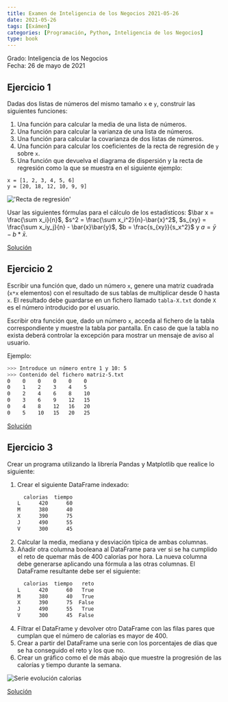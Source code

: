 ```yaml
---
title: Examen de Inteligencia de los Negocios 2021-05-26
date: 2021-05-26
tags: [Exámen]
categories: [Programación, Python, Inteligencia de los Negocios]
type: book
---
```


Grado: Inteligencia de los Negocios  
Fecha: 26 de mayo de 2021

## Ejercicio 1

Dadas dos listas de números del mismo tamaño `x` e `y`, construir las siguientes funciones:

1. Una función para calcular la media de una lista de números.
2. Una función para calcular la varianza de una lista de números.
3. Una función para calcular la covarianza de dos listas de números.
4. Una función para calcular los coeficientes de la recta de regresión de `y` sobre `x`.
5. Una función que devuelva el diagrama de dispersión y la recta de regresión como la que se muestra en el siguiente ejemplo:

```pyhton
x = [1, 2, 3, 4, 5, 6]
y = [20, 18, 12, 10, 9, 9]
```

!['Recta de regresión'](../img/recta-regresion.png)

Usar las siguientes fórmulas para el cálculo de los estadísticos: $\bar x = \frac{\sum x_i}{n}$, $s^2 = \frac{\sum x_i^2}{n}-\bar{x}^2$, $s_{xy} = \frac{\sum x_iy_j}{n} - \bar{x}\bar{y}$, $b = \frac{s_{xy}}{s_x^2}$ y $a = \bar{y} - b * \bar{x}$.

<a href="https://colab.research.google.com/github/asalber/aprendeconalf/blob/master/content/es/docencia/python/examenes/inteligencia-negocios/soluciones/examen-2021-05-26/ejercicio1.ipynb" class="btn btn-info" target="_blank">Solución</a>

## Ejercicio 2

Escribir una función que, dado un número `x`, genere una matriz cuadrada (`x*x` elementos) con el resultado de sus tablas de multiplicar desde 0 hasta `x`. El resultado debe guardarse en un fichero llamado `tabla-X.txt` donde `X` es el número introducido por el usuario.

Escribir otra función que, dado un número `x`, acceda al fichero de la tabla correspondiente y muestre la tabla por pantalla. En caso de que la tabla no exista deberá controlar la excepción para mostrar un mensaje de aviso al usuario.

Ejemplo:

```sh
>>> Introduce un número entre 1 y 10: 5
>>> Contenido del fichero matriz-5.txt
0    0    0    0    0    0
0    1    2    3    4    5
0    2    4    6    8    10
0    3    6    9    12   15
0    4    8    12   16   20
0    5    10   15   20   25
```

<a href="https://colab.research.google.com/github/asalber/aprendeconalf/blob/master/content/es/docencia/python/examenes/inteligencia-negocios/soluciones/examen-2021-05-26/ejercicio2.ipynb" class="btn btn-info" target="_blank">Solución</a>

## Ejercicio 3

Crear un programa utilizando la librería Pandas y Matplotlib que realice lo siguiente:

1. Crear el siguiente DataFrame indexado:
    ```sh
      calorias  tiempo
    L      420      60
    M      380      40
    X      390      75
    J      490      55
    V      300      45
    ```
2. Calcular la media, mediana y desviación típica de ambas columnas.
3. Añadir otra columna booleana al DataFrame para ver si se ha cumplido el reto de quemar más de 400 calorías por hora. La nueva columna debe generarse aplicando una fórmula a las otras columnas. El DataFrame resultante debe ser el siguiente:
    ```sh
      calorias  tiempo   reto
    L      420      60   True
    M      380      40   True
    X      390      75  False
    J      490      55   True
    V      300      45  False
    ```
4. Filtrar el DataFrame y devolver otro DataFrame con las filas pares que cumplan que el número de calorías es mayor de 400.
5. Crear a partir del DataFrame una serie con los porcentajes de días que se ha conseguido el reto y los que no.
6. Crear un gráfico como el de más abajo que muestre la progresión de las calorías y tiempo durante la semana.

![Serie evolución calorias](../img/evolucion-calorias.png)

<a href="https://colab.research.google.com/github/asalber/aprendeconalf/blob/master/content/es/docencia/python/examenes/inteligencia-negocios/soluciones/examen-2021-05-26/ejercicio3.ipynb" class="btn btn-info" target="_blank">Solución</a>
